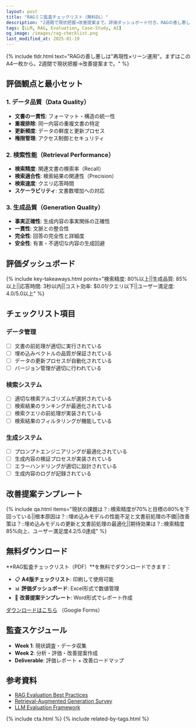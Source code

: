 ```yaml
---
layout: post
title: "RAGミニ監査チェックリスト（無料DL）"
description: "2週間で現状把握→改善提案まで。評価ダッシュボード付き。RAGの善し悪しは"再現性×リーン運用"。まずはこのA4一枚から。"
tags: [LLM, RAG, Evaluation, Case-Study, AI]
og_image: /images/rag-checklist.png
last_modified_at: 2025-01-19
---
```


{% include tldr.html text="RAGの善し悪しは"再現性×リーン運用"。まずはこのA4一枚から。2週間で現状把握→改善提案まで。" %}

## 評価観点と最小セット

### 1. データ品質（Data Quality）
- **文書の一貫性**: フォーマット・構造の統一性
- **重複排除**: 同一内容の重複文書の特定
- **更新頻度**: データの鮮度と更新プロセス
- **権限管理**: アクセス制御とセキュリティ

### 2. 検索性能（Retrieval Performance）
- **検索精度**: 関連文書の検索率（Recall）
- **検索適合性**: 検索結果の関連性（Precision）
- **検索速度**: クエリ応答時間
- **スケーラビリティ**: 文書数増加への対応

### 3. 生成品質（Generation Quality）
- **事実正確性**: 生成内容の事実関係の正確性
- **一貫性**: 文脈との整合性
- **完全性**: 回答の完全性と詳細度
- **安全性**: 有害・不適切な内容の生成回避

## 評価ダッシュボード

{% include key-takeaways.html points="検索精度: 80%以上||生成品質: 85%以上||応答時間: 3秒以内||コスト効率: $0.01/クエリ以下||ユーザー満足度: 4.0/5.0以上" %}

## チェックリスト項目

### データ管理
- [ ] 文書の前処理が適切に実行されている
- [ ] 埋め込みベクトルの品質が保証されている
- [ ] データの更新プロセスが自動化されている
- [ ] バージョン管理が適切に行われている

### 検索システム
- [ ] 適切な検索アルゴリズムが選択されている
- [ ] 検索結果のランキングが最適化されている
- [ ] 検索クエリの前処理が実装されている
- [ ] 検索結果のフィルタリングが機能している

### 生成システム
- [ ] プロンプトエンジニアリングが最適化されている
- [ ] 生成内容の検証プロセスが実装されている
- [ ] エラーハンドリングが適切に設計されている
- [ ] 生成内容のログが記録されている

## 改善提案テンプレート

{% include qa.html items="現状の課題は？::検索精度が70%と目標の80%を下回っている||根本原因は？::埋め込みモデルの性能不足と文書前処理の不備||改善策は？::埋め込みモデルの更新と文書前処理の最適化||期待効果は？::検索精度85%向上、ユーザー満足度4.2/5.0達成" %}

## 無料ダウンロード

**RAG監査チェックリスト（PDF）**を無料でダウンロードできます：

- 📋 **A4版チェックリスト**: 印刷して使用可能
- 📊 **評価ダッシュボード**: Excel形式で数値管理
- 📝 **改善提案テンプレート**: Word形式でレポート作成

[ダウンロードはこちら](https://forms.gle/REPLACE) （Google Forms）

## 監査スケジュール

- **Week 1**: 現状調査・データ収集
- **Week 2**: 分析・評価・改善提案作成
- **Deliverable**: 評価レポート + 改善ロードマップ

## 参考資料

- [RAG Evaluation Best Practices](https://arxiv.org/abs/2312.10997)
- [Retrieval-Augmented Generation Survey](https://arxiv.org/abs/2312.10997)
- [LLM Evaluation Framework](https://github.com/huggingface/evaluate)

{% include cta.html %}
{% include related-by-tags.html %}
